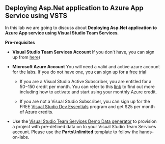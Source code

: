 ## Deploying Asp.Net application to Azure App Service using VSTS


In this lab we are going to discuss about **Deploying Asp.Net application to Azure App service using Visual Studio Team Services**.

**Pre-requisites**

- **Visual Studio Team Services Account** If you don't have, you can sign up from [here](https://www.visualstudio.com/))
- **Microsoft Azure Account** You will need a valid and active azure account for the labs. If you do not have one, you can sign up for a [free trial](https://azure.microsoft.com/en-us/free/)

   - If you are a Visual Studio Active Subscriber, you are entitled for a $50-$150 credit per month. You can refer to this [link](https://azure.microsoft.com/en-us/pricing/member-offers/msdn-benefits-details/) to find out more including how to activate and start using your monthly Azure credit.

   - If you are not a Visual Studio Subscriber, you can sign up for the FREE [Visual Studio Dev Essentials](https://www.visualstudio.com/dev-essentials/) program and get $25 per month of Azure credits.

- Use the [Visual Studio Team Services Demo Data generator](https://vstsdemogenerator.azurewebsites.net/) to provision a project with pre-defined data on to your Visual Studio Team Services account. Please use the **PartsUnlimited** template to follow the hands-on-labs.
